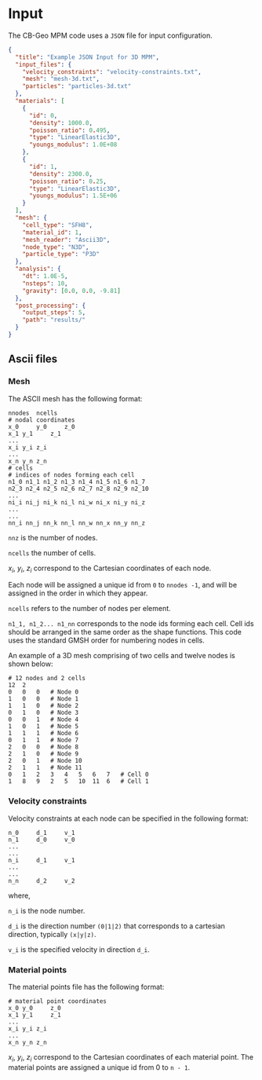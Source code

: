 # Input

The CB-Geo MPM code uses a `JSON` file for input configuration.

```JSON
{
  "title": "Example JSON Input for 3D MPM",
  "input_files": {
    "velocity_constraints": "velocity-constraints.txt",
    "mesh": "mesh-3d.txt",
    "particles": "particles-3d.txt"
  },
  "materials": [
    {
      "id": 0,
      "density": 1000.0,
      "poisson_ratio": 0.495,
      "type": "LinearElastic3D",
      "youngs_modulus": 1.0E+08
    },
    {
      "id": 1,
      "density": 2300.0,
      "poisson_ratio": 0.25,
      "type": "LinearElastic3D",
      "youngs_modulus": 1.5E+06
    }
  ],
  "mesh": {
    "cell_type": "SFH8",
    "material_id": 1,
    "mesh_reader": "Ascii3D",
    "node_type": "N3D",
    "particle_type": "P3D"
  },
  "analysis": {
    "dt": 1.0E-5,
    "nsteps": 10,
    "gravity": [0.0, 0.0, -9.81]
  },
  "post_processing": {
    "output_steps": 5,
    "path": "results/"
  }
}
```

## Ascii files
### Mesh

The ASCII mesh has the following format:

```
nnodes 	ncells
# nodal coordinates
x_0 	y_0 	z_0
x_1	y_1 	z_1
...
x_i	y_i	z_i
...
x_n	y_n	z_n 
# cells
# indices of nodes forming each cell
n1_0 n1_1 n1_2 n1_3 n1_4 n1_5 n1_6 n1_7
n2_3 n2_4 n2_5 n2_6 n2_7 n2_8 n2_9 n2_10
...
ni_i ni_j ni_k ni_l ni_w ni_x ni_y ni_z
...
...
nn_i nn_j nn_k nn_l nn_w nn_x nn_y nn_z
```

`nnz` is the number of nodes.

`ncells` the number of cells.
 
$x_i$, $y_i$, $z_i$ correspond to the Cartesian coordinates of each node. 

Each node will be assigned a unique id from `0` to `nnodes -1`, and will be assigned in the 
order in which they appear. 

`ncells` refers to the number of nodes per element. 


`n1_1, n1_2... n1_nn` corresponds to the node ids forming each cell. Cell ids should be arranged in the same order as the shape functions. This code uses the standard GMSH order for numbering nodes in cells.

An example of a 3D mesh comprising of two cells and twelve nodes is shown below:


```
# 12 nodes and 2 cells
12	2
0	0	0	# Node 0
1	0	0	# Node 1
1	1	0	# Node 2
0	1	0	# Node 3
0	0	1	# Node 4
1	0	1	# Node 5
1	1	1	# Node 6
0	1	1	# Node 7
2	0	0	# Node 8
2	1	0	# Node 9
2	0	1	# Node 10
2	1	1	# Node 11
0	1	2	3	4	5	6	7	# Cell 0
1	8	9	2	5	10	11	6	# Cell 1
```

### Velocity constraints

Velocity constraints at each node can be specified in the following format:

```
n_0     d_1     v_1
n_1     d_0     v_0
...
...
n_i     d_1     v_1
...
...
n_n     d_2     v_2
```

where, 

`n_i` is the node number.

`d_i` is the direction number `(0|1|2)` that corresponds to a cartesian direction, typically `(x|y|z)`.

`v_i` is the specified velocity in direction `d_i`.


### Material points

The material points file has the following format:

```
# material point coordinates
x_0	y_0 	z_0
x_1	y_1 	z_1
...
x_i	y_i	z_i
...
x_n	y_n	z_n 
```

$x_i$, $y_i$, $z_i$ correspond to the Cartesian coordinates of each material point. The material points are assigned a unique id from 0 to `n - 1`.

